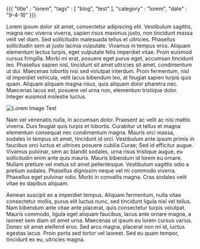 {{{
  "title" : "lorem",
  "tags"  : [ "blog", "test" ],
  "category" : "lorem",
  "date" : "9-4-16"
}}}

Lorem ipsum dolor sit amet, consectetur adipiscing elit. Vestibulum sagittis, magna nec viverra viverra, sapien risus maximus justo, non tincidunt massa velit vel diam. Sed sollicitudin malesuada tellus et ultricies. Phasellus sollicitudin sem at justo lacinia vulputate. Vivamus in tempus eros. Aliquam elementum lectus turpis, eget vulputate felis imperdiet vitae. Proin euismod cursus fringilla. Morbi mi erat, posuere eget purus eget, accumsan tincidunt leo. Phasellus sapien nisl, tincidunt sit amet ultricies sit amet, condimentum ut dui. Maecenas lobortis nisi sed volutpat interdum. Proin fermentum, nisl id imperdiet vehicula, velit lacus bibendum leo, at feugiat sapien turpis quis quam. Aliquam aliquam magna risus, quis aliquam dolor pharetra nec. Maecenas lacus est, posuere vel urna non, elementum tristique dolor. Integer euismod molestie luctus.
<!--more-->
![Lorem Image Test](http://random-ize.com/lorem-ipsum-generators/lorem-ipsum/lorem-ipsum.jpg "Lorem Title Test")

Nam vel venenatis nulla, in accumsan dolor. Praesent ac velit ac nisi mattis viverra. Duis feugiat quis turpis et lobortis. Curabitur ut tellus et magna elementum consequat nec condimentum magna. Mauris orci massa, sodales in tempus sit amet, tincidunt id orci. Vestibulum ante ipsum primis in faucibus orci luctus et ultrices posuere cubilia Curae; Sed id efficitur augue. Vivamus pulvinar, sem ac blandit sodales, urna risus tristique augue, eu sollicitudin enim ante quis mauris. Mauris bibendum id lorem eu ornare. Nullam pretium vel metus sit amet pellentesque. Vestibulum sagittis odio a pretium sodales. Phasellus dignissim neque vel mi commodo viverra. Phasellus eget pulvinar odio. Morbi in convallis magna. Cras sodales velit vitae ex dapibus aliquam.

Aenean suscipit ex a imperdiet tempus. Aliquam fermentum, nulla vitae consectetur mollis, purus elit luctus nunc, sed tincidunt ligula nisl vel tellus. Nam bibendum ante vitae ante placerat, quis consectetur turpis volutpat. Mauris commodo, ligula eget aliquam faucibus, lacus ante ornare magna, a laoreet sem diam sit amet urna. Maecenas ut ipsum eu lorem cursus varius. Donec sit amet eleifend eros. Sed arcu magna, placerat non mi id, luctus egestas lacus. Proin porta sed tortor vel laoreet. Sed eu quam tempor, tincidunt ex eu, ultricies magna.